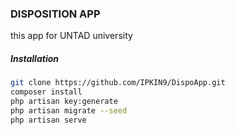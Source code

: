 ### DISPOSITION APP
this app for UNTAD university

##### Installation
```bash
git clone https://github.com/IPKIN9/DispoApp.git
composer install
php artisan key:generate
php artisan migrate --seed
php artisan serve
```